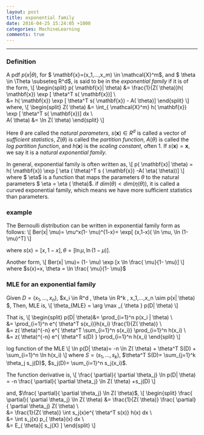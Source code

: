 ```yaml
---
layout: post
title: exponential family 
date: 2016-04-25 15:24:05 +1000 
categories: MachineLearning
comments: true
---
```


----------

### Definition ###

A pdf $p(x| \theta)$, for $ \mathbf{x}=(x_1,...,x_m) \in \mathcal{X}^m$, and $ \theta \in \Theta  \subseteq R^d$, is said to be in the *exponential family* if it is of the form,
\\[
\begin{split}
p( \mathbf{x}| \theta) &= \frac{1}{Z( \theta)}h( \mathbf{x}) \exp [ \theta^T s( \mathbf{x})] \\\
&= h( \mathbf{x}) \exp [ \theta^T s( \mathbf{x}) - A( \theta)]
\end{split}
\\]
where,
\\[
\begin{split}
Z( \theta) &= \int_{ \mathcal{X}^m} h( \mathbf{x}) \exp [ \theta^T s( \mathbf{x})] dx \\\
A( \theta) &= \ln Z( \theta)
\end{split}
\\]

Here $\theta$ are called the *natural parameters*, $s( \mathbf{x}) \in R^d$ is called a vector of *sufficient statistics*, $Z( \theta)$ is called the *partition function*, $A( \theta)$ is called the *log partition function*, and $h( \mathbf{x})$ is the *scaling constant*, often 1. If $s( \mathbf{x})= \mathbf{x}$, we say it is a *natural exponential family*.

In general, exponential family is often written as,
\\[
p( \mathbf{x}| \theta) = h( \mathbf{x}) \exp [ \eta ( \theta)^T s ( \mathbf{x}) -A( \eta( \theta))]
\\]
where $ \eta$ is a function that maps the parameters $\theta$ to the natural parameters $ \eta = \eta ( \theta)$. if $dim( \theta) < dim( \eta ( \theta))$, it is called a curved exponential family, which means we have more sufficient statistics than parameters.

### example ###

The Bernoulli distribution can be written in exponential family form as follows:
\\[
Ber(x| \mu)= \mu^x(1- \mu)^{1-x}= \exp[ (x,1-x)( \ln \mu, \ln (1- \mu)^T]
\\]

where $s(x)=[x,1-x], \theta = [ \ln \mu, \ln (1- \mu)]$.

Another form,
\\[
Ber(x| \mu)= (1- \mu) \exp [x \ln \frac{ \mu}{1- \mu}]
\\]
where $s(x)=x, \theta = \ln \frac{ \mu}{1- \mu}$ 

### MLE for an exponential family ###
Given $D = (x_1,...,x_n)$, $x_i \in R^d , \theta \in R^k , x_1,...,x_n \sim p(x|  \theta) $, Then, MLE is,
\\[
\theta_{MLE} = \arg \max _{ \theta } p(D| \theta) 
\\]

That is,
\\[
\begin{split}
p(D| \theta)&= \prod_{i=1}^n p(x_i | \theta) \\\
&= \prod_{i=1}^n e^{ \theta^T s(x_i)}h(x_i) \frac{1}{Z( \theta)} \\\
&= z( \theta)^{-n} e^{ \theta^T \sum_{i=1}^n s(x_i)} \prod_{i=1}^n h(x_i) \\\
&= z( \theta)^{-n} e^{ \theta^T s(D) } \prod_{i=1}^n h(x_i)
\end{split}
\\]

log function of the MLE
\\[
\ln p(D| \theta)= -n \ln Z( \theta) + \theta^T S(D) + \sum_{i=1}^n \ln h(x_i)
\\]
where $S=(s_1,...,s_k)$,  $\theta^T S(D)= \sum_{j=1}^k \theta_j s_j(D)$, $s_j(D)= \sum_{i=1}^n s_j(x_i)$.


The function derivative is,
\\[
\frac{ \partial}{ \partial \theta_j} \ln p(D| \theta) = -n \frac{ \partial}{ \partial \theta_j} \ln Z( \theta) +s_j(D)
\\]  

and, $\frac{ \partial}{ \partial \theta_j} \ln Z( \theta)$,
\\[
\begin{split}
\frac{ \partial}{ \partial \theta_j} \ln Z( \theta) &= \frac{1}{Z( \theta)} \frac{ \partial}{ \partial \theta_j} Z( \theta) \\\
&= \frac{1}{Z( \theta)} \int s_j(x)e^{ \theta^T s(x)} h(x) dx \\\
&= \int s_j(x) p_{ \theta}(x) dx \\\
&= E_{ \theta}[ s_j(X) ]
\end{split}
\\]
